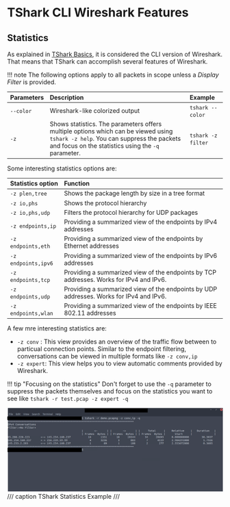 # TShark CLI Wireshark Features

## Statistics

As explained in [TShark Basics](./tshark_basics.md), it is considered the CLI version of Wireshark. That means that TShark can accomplish several features of Wireshark.

!!! note
    The following options apply to all packets in scope unless a *Display Filter* is provided. 

|Parameters|Description|Example|
|:---------|:----------|:------|
|`--color`|Wireshark-like colorized output|`tshark --color`|
|`-z`|Shows statistics. The parameters offers multiple options which can be viewed using `tshark -z help`. You can suppress the packets and focus on the statistics using the `-q` parameter. |`tshark -z filter`|

Some interesting statistics options are:

|Statistics option|Function|
|:----------------|:-------|
|`-z plen,tree`|Shows the package length by size in a tree format
|`-z io,phs`|Shows the protocol hierarchy|
|`-z io,phs,udp`|Filters the protocol hierarchy for UDP packages|
|`-z endpoints,ip`|Providing a summarized view of the endpoints by IPv4 addresses|
|`-z endpoints,eth`|Providing a summarized view of the endpoints by Ethernet addresses|
|`-z endpoints,ipv6`|Providing a summarized view of the endpoints by IPv6 addresses|
|`-z endpoints,tcp`|Providing a summarized view of the endpoints by TCP addresses. Works for IPv4 and IPv6.|
|`-z endpoints,udp`|Providing a summarized view of the endpoints by UDP addresses. Works for IPv4 and IPv6.|
|`-z endpoints,wlan`|Providing a summarized view of the endpoints by IEEE 802.11 addresses|

A few mre interesting statistics are:

- `-z conv` : This view provides an overview of the traffic flow between to particual connection points. Similar to the endpoint filtering, conversations can be viewed in multiple formats like `-z conv,ip`
- `-z expert`: This view helps you to view automatic comments provided by Wireshark. 

!!! tip "Focusing on the statistics"
    Don't forget to use the `-q` parameter to suppress the packets themselves and focus on the statistics you want to see like `tshark -r test.pcap -z expert -q`



![TShark Statistics Example](images/tshark_statistics.png)
/// caption
TShark Statistics Example
///

